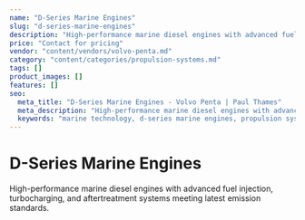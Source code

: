 ```yaml
---
name: "D-Series Marine Engines"
slug: "d-series-marine-engines"
description: "High-performance marine diesel engines with advanced fuel injection, turbocharging, and aftertreatment systems meeting latest emission standards."
price: "Contact for pricing"
vendor: "content/vendors/volvo-penta.md"
category: "content/categories/propulsion-systems.md"
tags: []
product_images: []
features: []
seo:
  meta_title: "D-Series Marine Engines - Volvo Penta | Paul Thames"
  meta_description: "High-performance marine diesel engines with advanced fuel injection, turbocharging, and aftertreatment systems meeting latest emission standards."
  keywords: "marine technology, d-series marine engines, propulsion systems"
---
```


# D-Series Marine Engines

High-performance marine diesel engines with advanced fuel injection, turbocharging, and aftertreatment systems meeting latest emission standards.




